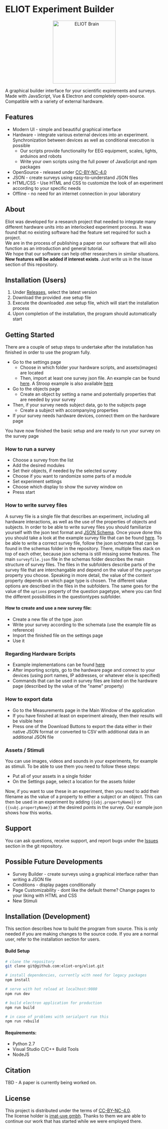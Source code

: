 # ELIOT Experiment Builder

<p align="center"><img src="/src/renderer/assets/eliot.png" alt="ELIOT Brain" width="200"/></p>

A graphical builder interface for your scientific expirements and surveys. Made with JavaScript, Vue & Electron and completely open-source.
Compatible with a variety of external hardware.

Features
---
- Modern UI - simple and beautiful graphical interface
- Hardware - integrate various external devices into an experiment. Synchronization between devices as well as conditional execution is possible
  - Our scripts provide functionality for EEG equipment, scales, lights, arduinos and robots
  - Write your own scripts using the full power of JavaScript and npm packages
- OpenSource - released under [CC-BY-NC-4.0](https://github.com/eliot-org/eliot-experiment-builder/blob/main/LICENSE.md)
- JSON - create surveys using easy-to-understand JSON files
- HTML/CSS - Use HTML and CSS to customize the look of an experiment according to your specific needs
- Offline - no need for an internet connection in your laboratory

About
---
Eliot was developed for a research project that needed to integrate many different hardware units into an interlocked experiment process. It was found that no existing software had the feature set required for such a project.<br>
We are in the process of publishing a paper on our software that will also function as an introduction and general tutorial.<br>
We hope that our software can help other researchers in similar situations.<br>
<b>New features will be added if interest exists</b>. Just write us in the issue section of this repository.

Installation (Users)
---
1. Under [Releases](https://github.com/eliot-org/eliot/releases), select the latest version
2. Download the provided .exe setup file
3. Execute the downloaded .exe setup file, which will start the installation process
4. Upon completion of the installation, the program should automatically start

Getting Started
---
There are a couple of setup steps to undertake after the installation has finished in order to use the program fully.
  - Go to the settings page
    - Choose in which folder your hardware scripts, and assets(images) are located
    - Then, import at least one survey json file. An example can be found [here](https://github.com/eliot-org/eliot/blob/main/src/renderer/assets/survey_sample.json). A Stroop example is also available [here](https://github.com/eliot-org/eliot/blob/main/src/renderer/assets/stroop.json)
  - Go to the objects page
    -  Create an object by setting a name and potentially properties that are needed by your survey
  - Then, if your survey needs subject data, go to the subjects page
    - Create a subject with accompanying properties
  - If your survey needs hardware devices, connect them on the hardware page
    
You have now finished the basic setup and are ready to run your survey on the survey page

### How to run a survey
  - Choose a survey from the list
  - Add the desired modules
  - Set their objects, if needed by the selected survey
  - Choose if you want to randomize some parts of a module
  - Set experiment settings
  - Choose which display to show the survey window on
  - Press start
  
### How to write survey files
A survey file is a single file that describes an experiment, including all hardware interactions, as well as the use of the properties of objects and subjects. In order to be able to write survey files you should familiarize yourself with the json text format and [JSON Schema](https://json-schema.org/). Once youve done this you should take a look at the example survey file that can be found [here](https://github.com/eliot-org/eliot/blob/main/src/renderer/assets/survey_sample.json). To be able to write a correct survey file, follow the json schemata that can be found in the schemas folder in the repository. There, multiple files stack on top of each other, because json schema is still missing some features. The main `surveyfile.json` file in the schemas folder describes the main structure of survey files. The files in the subfolders describe parts of the survey file that are interchangable and depend on the value of the `pagetype` property you choose. Speaking in more detail, the value of the content property depends on which page type is chosen. The different value options are described in the files in the subfolders. The same goes for the value of the `options` property of the question pagetype, where you can find the different possibilities in the questiontypes subfolder.

#### How to create and use a new survey file:
  - Create a new file of the type .json
  - Write your survey according to the schemata (use the example file as reference)
  - Import the finished file on the settings page
  - Use it

### Regarding Hardware Scripts
  - Example implementations can be found [here](https://github.com/eliot-org/eliot/tree/main/src/main/scripts)
  - After importing scripts, go to the hardware page and connect to your devices (using port names, IP addresses, or whatever else is specified)
  - Commands that can be used in survey files are listed on the hardware page (described by the value of the "name" property)

### How to export data
  - Go to the Measurements page in the Main Window of the application
  - If you have finished at least on experiment already, then their results will be visible here
  - Press one of the Download Buttons to export the data either in their native JSON format or converted to CSV with additional data in an additional JSON file

### Assets / Stimuli
You can use images, videos and sounds in your experiments, for example as stimuli. To be able to use them you need to follow these steps:
  - Put all of your assets in a single folder
  - On the Settings page, select a location for the assets folder

Now, if you want to use these in an experiment, then you need to add their filename as the value of a property to either a subject or an object. This can then be used in an experiment by adding ``{{obj.propertyName}}`` or ``{{subj.propertyName}}`` at the desired points in the survey. Our example json shows how this works.

Support
---
You can ask questions, receive support, and report bugs under the [Issues](https://github.com/eliot-org/eliot/issues) section in the git repository.

Possible Future Developments
---
- Survey Builder - create surveys using a graphical interface rather than writing a JSON file
- Conditions - display pages conditionally
- Page Customizability - dont like the default theme? Change pages to your liking with HTML and CSS
- New Stimuli

Installation (Development)
---
This section describes how to build the program from source. This is only needed if you are making changes to the source code. If you are a normal user, refer to the installation section for users. 
#### Build Setup

``` bash
# clone the repository
git clone git@github.com:eliot-org/eliot.git

# install dependencies, currently with need for legacy packages
npm install

# serve with hot reload at localhost:9080
npm run dev

# build electron application for production
npm run build

# in case of problems with serialport run this
npm run rebuild

```
#### Requirements:
- Python 2.7
- Visual Studio C/C++ Build Tools
- NodeJS

Citation
---
TBD - A paper is currently being worked on.

License
---
This project is distributed under the terms of [CC-BY-NC-4.0](https://creativecommons.org/licenses/by-nc/4.0/legalcode.de). <br>
The license holder is [imat-uve gmbh](https://imat-uve.de). Thanks to them we are able to continue our work that has started while we were employed there. 

